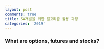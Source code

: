 ```yaml
---
layout: post
comments: true
title: SW개발을 위한 알고리즘 활용 과정
categories: '2019'
---
```


### What are options, futures and stocks?
